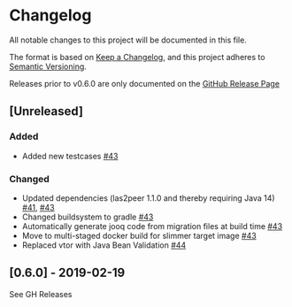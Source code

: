 # Changelog
All notable changes to this project will be documented in this file.

The format is based on [Keep a Changelog](https://keepachangelog.com/en/1.0.0/),
and this project adheres to [Semantic Versioning](https://semver.org/spec/v2.0.0.html).

Releases prior to v0.6.0 are only documented on the [GitHub Release Page](https://github.com/rwth-acis/las2peer-ActivityTracker/releases)

## [Unreleased]

### Added
- Added new testcases [#43](https://github.com/rwth-acis/las2peer-ActivityTracker/pull/43)


### Changed
- Updated dependencies (las2peer 1.1.0 and thereby requiring Java 14) [#41](https://github.com/rwth-acis/las2peer-ActivityTracker/pull/41), [#43](https://github.com/rwth-acis/las2peer-ActivityTracker/pull/43)
- Changed buildsystem to gradle [#43](https://github.com/rwth-acis/las2peer-ActivityTracker/pull/43)
- Automatically generate jooq code from migration files at build time [#43](https://github.com/rwth-acis/las2peer-ActivityTracker/pull/43)
- Move to multi-staged docker build for slimmer target image [#43](https://github.com/rwth-acis/las2peer-ActivityTracker/pull/43)
- Replaced vtor with Java Bean Validation [#44](https://github.com/rwth-acis/las2peer-ActivityTracker/pull/44)

## [0.6.0] - 2019-02-19

See GH Releases
